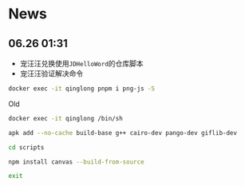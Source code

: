 # News
## 06.26 01:31
- 宠汪汪兑换使用`JDHelloWord`的仓库脚本
- 宠汪汪验证解决命令
``` sh
docker exec -it qinglong pnpm i png-js -S
```

Old
``` sh
docker exec -it qinglong /bin/sh
```
``` sh
apk add --no-cache build-base g++ cairo-dev pango-dev giflib-dev
```
``` sh
cd scripts
```
``` sh
npm install canvas --build-from-source
```
``` sh
exit
```
